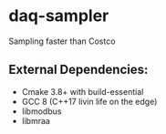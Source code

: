 # daq-sampler
Sampling faster than Costco

## External Dependencies:
* Cmake 3.8+ with build-essential
* GCC 8 (C++17 livin life on the edge)
* libmodbus
* libmraa
